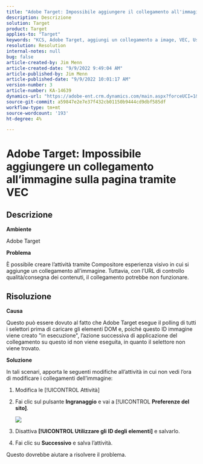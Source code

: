 ```yaml
---
title: "Adobe Target: Impossibile aggiungere il collegamento all'immagine sulla pagina tramite VEC"
description: Descrizione
solution: Target
product: Target
applies-to: "Target"
keywords: "KCS, Adobe Target, aggiungi un collegamento a image, VEC, Use Element IDs"
resolution: Resolution
internal-notes: null
bug: false
article-created-by: Jim Menn
article-created-date: "9/9/2022 9:49:04 AM"
article-published-by: Jim Menn
article-published-date: "9/9/2022 10:01:17 AM"
version-number: 3
article-number: KA-14639
dynamics-url: "https://adobe-ent.crm.dynamics.com/main.aspx?forceUCI=1&pagetype=entityrecord&etn=knowledgearticle&id=384c92a1-2430-ed11-9db1-0022480866ad"
source-git-commit: a59847e2e7e37f432cb01150b9444cd9dbf585df
workflow-type: tm+mt
source-wordcount: '193'
ht-degree: 4%

---
```


# Adobe Target: Impossibile aggiungere un collegamento all’immagine sulla pagina tramite VEC

## Descrizione


<b>Ambiente</b>

Adobe Target

<b>Problema</b>

È possibile creare l’attività tramite Compositore esperienza visivo in cui si aggiunge un collegamento all’immagine. Tuttavia, con l’URL di controllo qualità/consegna dei contenuti, il collegamento potrebbe non funzionare.

## Risoluzione

<b>Causa</b>

Questo può essere dovuto al fatto che Adobe Target esegue il polling di tutti i selettori prima di caricare gli elementi DOM e, poiché questo ID immagine viene creato &quot;in esecuzione&quot;, l’azione successiva di applicazione del collegamento su questo id non viene eseguita, in quanto il selettore non viene trovato.

<b>Soluzione</b>

In tali scenari, apporta le seguenti modifiche all’attività in cui non vedi l’ora di modificare i collegamenti dell’immagine:

1. Modifica le [!UICONTROL Attività]

1. Fai clic sul pulsante <b>Ingranaggio</b> e vai a [!UICONTROL <b>Preferenze del sito]</b>.

   ![](http://omniture.custhelp.com/ci/inlineImage/get/2604510/f3a717a357a2a8c34b6bdfae61ce60ee)

1. Disattiva <b>[!UICONTROL Utilizzare gli ID degli elementi]</b> e salvarlo.

1. Fai clic su <b>Successivo</b> e salva l’attività.

Questo dovrebbe aiutare a risolvere il problema.
